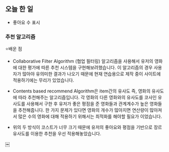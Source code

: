 ## 오늘 한 일 

- 좋아요 수 표시





### 추천 알고리즘

:star:배운 점

- Collaborative Filter Algorithm (협업 필터링) 알고리즘을 사용해서 유저의 영화에 대한 평가에 따른 추천 시스템을 구현해보려했습니다. 이 알고리즘의 경우 사용자가 많아야 유의미한 결과가 나오기 때문에 현재 연습용으로 제작 중이 사이트에 적용하기에는 무리가 있었습니다. 

- Contents based recommend Algorithm은 item간의 유사도 즉, 영화의 유사도에 따라 추천해주는 알고리즘입니다. 각 영화의 다른 영화와의 유사도를 코사인 유사도를 사용해서 구한 후 유저가 좋은 평점을 준 영화들과 관계계수가 높은 영화들을 추천해줍니다. 한 가지 문제가 있다면 영화의 개수가 많아지면 연산량이 많아져서 많은 수의 영화에 대해 적용하기 위해서는 최적화를 해야할 필요가 이었습니다.
- 위의 두 방식이 코스트가 너무 크기 때문에 유저의 좋아요와 평점을 기반으로 장르 유사도를 이용한 추천을 우선 적용해놓았습니다.



￼











